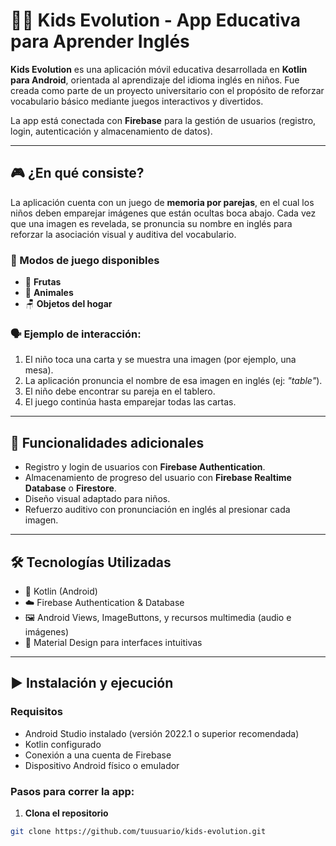 
# 🧠📱 Kids Evolution - App Educativa para Aprender Inglés

**Kids Evolution** es una aplicación móvil educativa desarrollada en **Kotlin para Android**, orientada al aprendizaje del idioma inglés en niños. Fue creada como parte de un proyecto universitario con el propósito de reforzar vocabulario básico mediante juegos interactivos y divertidos.

La app está conectada con **Firebase** para la gestión de usuarios (registro, login, autenticación y almacenamiento de datos).

---

## 🎮 ¿En qué consiste?

La aplicación cuenta con un juego de **memoria por parejas**, en el cual los niños deben emparejar imágenes que están ocultas boca abajo. Cada vez que una imagen es revelada, se pronuncia su nombre en inglés para reforzar la asociación visual y auditiva del vocabulario.

### 🧩 Modos de juego disponibles

- 🍎 **Frutas**
- 🐶 **Animales**
- 🪑 **Objetos del hogar**

### 🗣️ Ejemplo de interacción:

1. El niño toca una carta y se muestra una imagen (por ejemplo, una mesa).
2. La aplicación pronuncia el nombre de esa imagen en inglés (ej: _"table"_).
3. El niño debe encontrar su pareja en el tablero.
4. El juego continúa hasta emparejar todas las cartas.

---

## 🔐 Funcionalidades adicionales

- Registro y login de usuarios con **Firebase Authentication**.
- Almacenamiento de progreso del usuario con **Firebase Realtime Database** o **Firestore**.
- Diseño visual adaptado para niños.
- Refuerzo auditivo con pronunciación en inglés al presionar cada imagen.

---

## 🛠️ Tecnologías Utilizadas

- 📱 Kotlin (Android)
- ☁️ Firebase Authentication & Database
- 🖼️ Android Views, ImageButtons, y recursos multimedia (audio e imágenes)
- 🎨 Material Design para interfaces intuitivas

---

## ▶️ Instalación y ejecución

### Requisitos

- Android Studio instalado (versión 2022.1 o superior recomendada)
- Kotlin configurado
- Conexión a una cuenta de Firebase
- Dispositivo Android físico o emulador

### Pasos para correr la app:

1. **Clona el repositorio**

```bash
git clone https://github.com/tuusuario/kids-evolution.git
